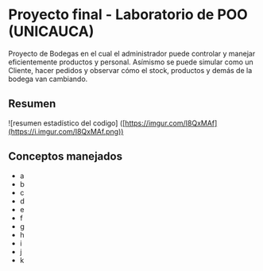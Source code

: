 # Proyecto final - Laboratorio de POO (UNICAUCA)
Proyecto de Bodegas en el cual el administrador puede controlar y manejar eficientemente productos y personal. 
Asímismo se puede simular como un Cliente, hacer pedidos y observar cómo el stock, productos y demás de la bodega van cambiando.
## Resumen
![resumen estadístico del codigo] ([https://imgur.com/I8QxMAf](https://i.imgur.com/I8QxMAf.png))
## Conceptos manejados
- a
- b
- c
- d
- e
- f
- g
- h
- i
- j
- k
